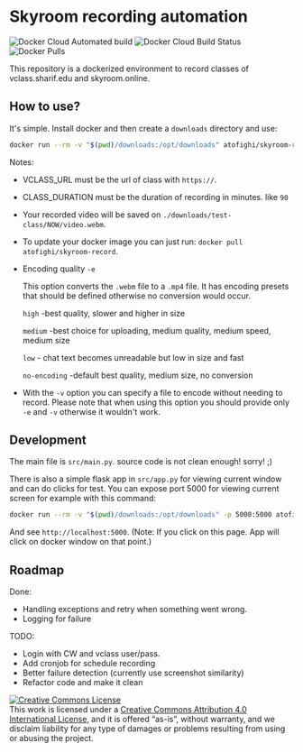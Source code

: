 # Skyroom recording automation
![Docker Cloud Automated build](https://img.shields.io/docker/cloud/automated/atofighi/skyroom-record)
![Docker Cloud Build Status](https://img.shields.io/docker/cloud/build/atofighi/skyroom-record)
![Docker Pulls](https://img.shields.io/docker/pulls/atofighi/skyroom-record)

This repository is a dockerized environment to record classes of vclass.sharif.edu and skyroom.online.

## How to use?
It's simple. Install docker and then create a `downloads` directory and use:

```bash
docker run --rm -v "$(pwd)/downloads:/opt/downloads" atofighi/skyroom-record:latest -u VLASS_URL -d CLASS_DURATION -n test-class -e encoding
```

Notes:
 - VCLASS_URL must be the url of class with `https://`.
 - CLASS_DURATION must be the duration of recording in minutes. like `90`
 - Your recorded video will be saved on `./downloads/test-class/NOW/video.webm`.
 - To update your docker image you can just run: `docker pull atofighi/skyroom-record`.
 - Encoding quality `-e`
 
      This option converts the `.webm` file to a `.mp4` file. It has encoding presets that should be defined otherwise no conversion would occur.

      `high` -best quality, slower and higher in size

      `medium` -best choice for uploading, medium quality, medium speed, medium size

      `low` - chat text becomes unreadable but low in size and fast

      `no-encoding` -default best quality, medium size, no conversion
 - With the `-v` option you can specify a file to encode without needing to record. Please note that when using this option you should provide only `-e` and `-v` otherwise it wouldn't work.

## Development
The main file is `src/main.py`. source code is not clean enough! sorry! ;)

There is also a simple flask app in `src/app.py` for viewing current window and can do clicks for test. You can expose port 5000 for viewing current screen for example with this command:
```bash
docker run --rm -v "$(pwd)/downloads:/opt/downloads" -p 5000:5000 atofighi/skyroom-record:latest -u VLASS_URL -d CLASS_DURATION -n test-class
```
And see `http://localhost:5000`. (Note: If you click on this page. App will click on docker window on that point.)


## Roadmap
Done:
 - Handling exceptions and retry when something went wrong.
 - Logging for failure

TODO:
 - Login with CW and vclass user/pass.
 - Add cronjob for schedule recording
 - Better failure detection (currently use screenshot similarity)
 - Refactor code and make it clean

<a rel="license" href="http://creativecommons.org/licenses/by/4.0/"><img alt="Creative Commons License" style="border-width:0" src="https://i.creativecommons.org/l/by/4.0/88x31.png" /></a><br />This work is licensed under a <a rel="license" href="http://creativecommons.org/licenses/by/4.0/">Creative Commons Attribution 4.0 International License</a>, and it is offered “as-is”, without warranty, and we disclaim liability for any type of damages or problems resulting from using or abusing the project.
